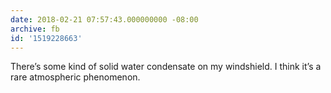 ```yaml
---
date: 2018-02-21 07:57:43.000000000 -08:00
archive: fb
id: '1519228663'
---
```


There’s some kind of solid water condensate on my windshield. I think it’s a rare atmospheric phenomenon.
